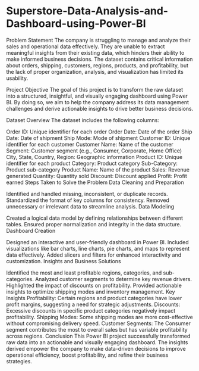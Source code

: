# Superstore-Data-Analysis-and-Dashboard-using-Power-BI

Problem Statement
The company is struggling to manage and analyze their sales and operational data effectively. They are unable to extract meaningful insights from their existing data, which hinders their ability to make informed business decisions. The dataset contains critical information about orders, shipping, customers, regions, products, and profitability, but the lack of proper organization, analysis, and visualization has limited its usability.

Project Objective
The goal of this project is to transform the raw dataset into a structured, insightful, and visually engaging dashboard using Power BI. By doing so, we aim to help the company address its data management challenges and derive actionable insights to drive better business decisions.

Dataset Overview
The dataset includes the following columns:

Order ID: Unique identifier for each order
Order Date: Date of the order
Ship Date: Date of shipment
Ship Mode: Mode of shipment
Customer ID: Unique identifier for each customer
Customer Name: Name of the customer
Segment: Customer segment (e.g., Consumer, Corporate, Home Office)
City, State, Country, Region: Geographic information
Product ID: Unique identifier for each product
Category: Product category
Sub-Category: Product sub-category
Product Name: Name of the product
Sales: Revenue generated
Quantity: Quantity sold
Discount: Discount applied
Profit: Profit earned
Steps Taken to Solve the Problem
Data Cleaning and Preparation

Identified and handled missing, inconsistent, or duplicate records.
Standardized the format of key columns for consistency.
Removed unnecessary or irrelevant data to streamline analysis.
Data Modeling

Created a logical data model by defining relationships between different tables.
Ensured proper normalization and integrity in the data structure.
Dashboard Creation

Designed an interactive and user-friendly dashboard in Power BI.
Included visualizations like bar charts, line charts, pie charts, and maps to represent data effectively.
Added slicers and filters for enhanced interactivity and customization.
Insights and Business Solutions

Identified the most and least profitable regions, categories, and sub-categories.
Analyzed customer segments to determine key revenue drivers.
Highlighted the impact of discounts on profitability.
Provided actionable insights to optimize shipping modes and inventory management.
Key Insights
Profitability: Certain regions and product categories have lower profit margins, suggesting a need for strategic adjustments.
Discounts: Excessive discounts in specific product categories negatively impact profitability.
Shipping Modes: Some shipping modes are more cost-effective without compromising delivery speed.
Customer Segments: The Consumer segment contributes the most to overall sales but has variable profitability across regions.
Conclusion
This Power BI project successfully transformed raw data into an actionable and visually engaging dashboard. The insights derived empower the company to make data-driven decisions to improve operational efficiency, boost profitability, and refine their business strategies.
